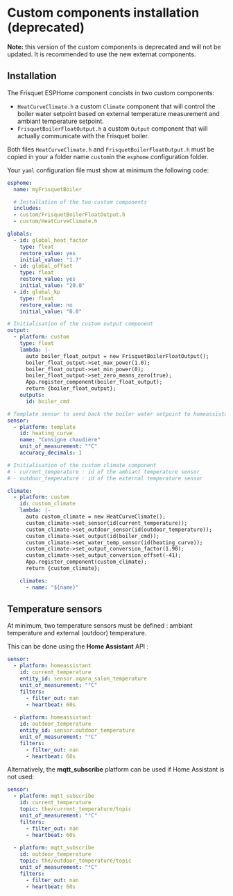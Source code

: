 # Custom components installation (deprecated)

**Note:** this version of the custom components is deprecated and will not be updated.
It is recommended to use the new externat components.


## Installation

The Frisquet ESPHome component concists in two custom components:

- `HeatCurveClimate.h` a custom `Climate` component that will control the boiler water setpoint based on external temperature measurement and ambiant temperature setpoint.
- `FrisquetBoilerFloatOutput.h` a custom `Output` component that will actually communicate with the Frisquet boiler.

Both files `HeatCurveClimate.h` and `FrisquetBoilerFloatOutput.h` must be copied in your a folder name `custom`in the `esphome` configuration folder.

Your `yaml` configuration file must show at minimum the following code:

```yaml
esphome:
  name: myFrisquetBoiler

  # Installation of the two custom components
  includes:
  - custom/FrisquetBoilerFloatOutput.h
  - custom/HeatCurveClimate.h

globals:
  - id: global_heat_factor
    type: float
    restore_value: yes
    initial_value: "1.7"
  - id: global_offset
    type: float
    restore_value: yes
    initial_value: "20.0"
  - id: global_kp
    type: float
    restore_value: no
    initial_value: "0.0"

# Initialisation of the custom output component
output:
  - platform: custom
    type: float
    lambda: |-
      auto boiler_float_output = new FrisquetBoilerFloatOutput();
      boiler_float_output->set_max_power(1.0);
      boiler_float_output->set_min_power(0);
      boiler_float_output->set_zero_means_zero(true);
      App.register_component(boiler_float_output);
      return {boiler_float_output};
    outputs:
      id: boiler_cmd

# Template sensor to send back the boiler water setpoint to homeassistant
sensor:
  - platform: template
    id: heating_curve
    name: "Consigne chaudière"
    unit_of_measurement: "°C"
    accuracy_decimals: 1

# Initialisation of the custom climate component
# - current_temperature : id of the ambiant temperature sensor
# - outdoor_temperature : id of the external temperature sensor

climate:
  - platform: custom
    id: custom_climate
    lambda: |-
      auto custom_climate = new HeatCurveClimate();
      custom_climate->set_sensor(id(current_temperature));
      custom_climate->set_outdoor_sensor(id(outdoor_temperature));
      custom_climate->set_output(id(boiler_cmd));
      custom_climate->set_water_temp_sensor(id(heating_curve));
      custom_climate->set_output_conversion_factor(1.90);
      custom_climate->set_output_conversion_offset(-41);
      App.register_component(custom_climate);
      return {custom_climate};

    climates:
      - name: "${name}"
```

## Temperature sensors

At minimum, two temperature sensors must be defined : ambiant temperature and external (outdoor) temperature.

This can be done using the **Home Assistant** API :

```yaml
sensor:
  - platform: homeassistant
    id: current_temperature
    entity_id: sensor.aqara_salon_temperature
    unit_of_measurement: "°C"
    filters:
      - filter_out: nan
      - heartbeat: 60s
        
  - platform: homeassistant
    id: outdoor_temperature
    entity_id: sensor.outdoor_temperature
    unit_of_measurement: "°C"
    filters:
      - filter_out: nan
      - heartbeat: 60s
```

Alternatively, the **mqtt_subscribe** platform can be used if Home Assistant is not used:

```yaml
sensor:
  - platform: mqtt_subscribe
    id: current_temperature
    topic: the/current_temperature/topic
    unit_of_measurement: "°C"
    filters:
      - filter_out: nan
      - heartbeat: 60s
        
  - platform: mqtt_subscribe
    id: outdoor_temperature
    topic: the/outdoor_temperature/topic
    unit_of_measurement: "°C"
    filters:
      - filter_out: nan
      - heartbeat: 60s
```

